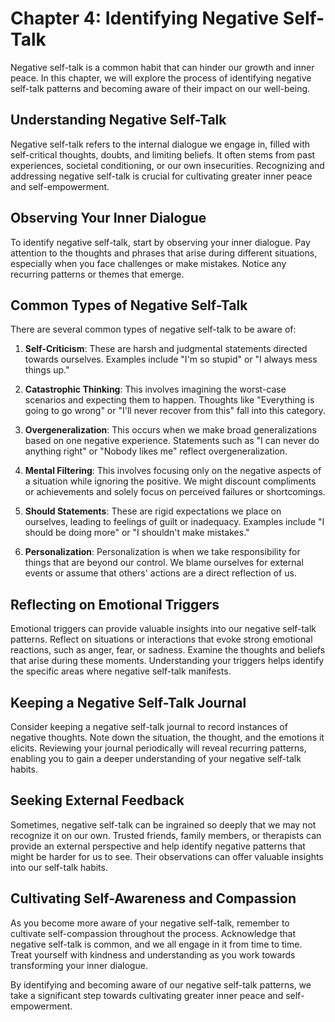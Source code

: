Chapter 4: Identifying Negative Self-Talk
=========================================

Negative self-talk is a common habit that can hinder our growth and inner peace. In this chapter, we will explore the process of identifying negative self-talk patterns and becoming aware of their impact on our well-being.

Understanding Negative Self-Talk
--------------------------------

Negative self-talk refers to the internal dialogue we engage in, filled with self-critical thoughts, doubts, and limiting beliefs. It often stems from past experiences, societal conditioning, or our own insecurities. Recognizing and addressing negative self-talk is crucial for cultivating greater inner peace and self-empowerment.

Observing Your Inner Dialogue
-----------------------------

To identify negative self-talk, start by observing your inner dialogue. Pay attention to the thoughts and phrases that arise during different situations, especially when you face challenges or make mistakes. Notice any recurring patterns or themes that emerge.

Common Types of Negative Self-Talk
----------------------------------

There are several common types of negative self-talk to be aware of:

1. **Self-Criticism**: These are harsh and judgmental statements directed towards ourselves. Examples include "I'm so stupid" or "I always mess things up."

2. **Catastrophic Thinking**: This involves imagining the worst-case scenarios and expecting them to happen. Thoughts like "Everything is going to go wrong" or "I'll never recover from this" fall into this category.

3. **Overgeneralization**: This occurs when we make broad generalizations based on one negative experience. Statements such as "I can never do anything right" or "Nobody likes me" reflect overgeneralization.

4. **Mental Filtering**: This involves focusing only on the negative aspects of a situation while ignoring the positive. We might discount compliments or achievements and solely focus on perceived failures or shortcomings.

5. **Should Statements**: These are rigid expectations we place on ourselves, leading to feelings of guilt or inadequacy. Examples include "I should be doing more" or "I shouldn't make mistakes."

6. **Personalization**: Personalization is when we take responsibility for things that are beyond our control. We blame ourselves for external events or assume that others' actions are a direct reflection of us.

Reflecting on Emotional Triggers
--------------------------------

Emotional triggers can provide valuable insights into our negative self-talk patterns. Reflect on situations or interactions that evoke strong emotional reactions, such as anger, fear, or sadness. Examine the thoughts and beliefs that arise during these moments. Understanding your triggers helps identify the specific areas where negative self-talk manifests.

Keeping a Negative Self-Talk Journal
------------------------------------

Consider keeping a negative self-talk journal to record instances of negative thoughts. Note down the situation, the thought, and the emotions it elicits. Reviewing your journal periodically will reveal recurring patterns, enabling you to gain a deeper understanding of your negative self-talk habits.

Seeking External Feedback
-------------------------

Sometimes, negative self-talk can be ingrained so deeply that we may not recognize it on our own. Trusted friends, family members, or therapists can provide an external perspective and help identify negative patterns that might be harder for us to see. Their observations can offer valuable insights into our self-talk habits.

Cultivating Self-Awareness and Compassion
-----------------------------------------

As you become more aware of your negative self-talk, remember to cultivate self-compassion throughout the process. Acknowledge that negative self-talk is common, and we all engage in it from time to time. Treat yourself with kindness and understanding as you work towards transforming your inner dialogue.

By identifying and becoming aware of our negative self-talk patterns, we take a significant step towards cultivating greater inner peace and self-empowerment.
